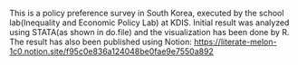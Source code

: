 This is a policy preference survey in South Korea, executed by the school lab(Inequality and  Economic Policy Lab) at  KDIS.
Initial result was analyzed using STATA(as shown in do.file) and the visualization has been done by R.
The result has also been published using Notion: https://literate-melon-1c0.notion.site/f95c0e836a124048be0fae9e7550a892 
